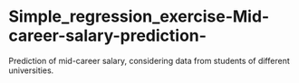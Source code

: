 # Simple_regression_exercise-Mid-career-salary-prediction-
Prediction of mid-career salary, considering data from students of different universities.
